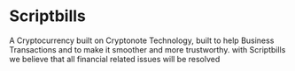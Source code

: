 # Scriptbills
A Cryptocurrency built on Cryptonote Technology, built to help Business Transactions and to make it smoother and more trustworthy. with Scriptbills we believe that all financial related issues will be resolved
